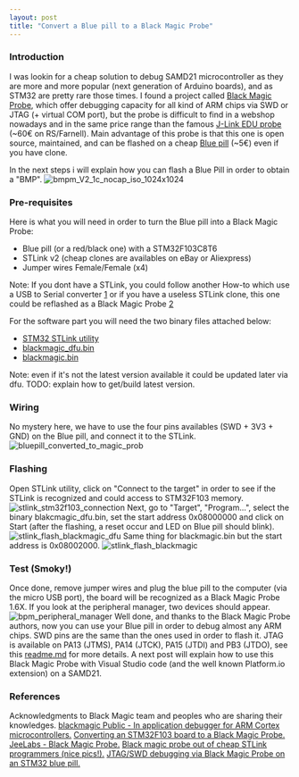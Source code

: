 ```yaml
---
layout: post
title: "Convert a Blue pill to a Black Magic Probe"
---
```


### Introduction 
I was lookin for a cheap solution to debug SAMD21 microcontroller as they are more and more popular (next generation of Arduino boards), and as STM32 are pretty rare those times.
I found a project called [Black Magic Probe](https://github.com/blackmagic-debug/blackmagic), which offer debugging capacity for all kind of ARM chips via SWD or JTAG (+ virtual COM port), but the probe is difficult to find in a webshop nowadays and in the same price range than the famous [J-Link EDU probe](https://www.segger.com/products/debug-probes/j-link/models/j-link-edu/) (~60€ on RS/Farnell). Main advantage of this probe is that this one is open source, maintained, and can be flashed on a cheap [Blue pill](https://www.ebay.com/itm/203775479156?hash=item2f71f70d74:g:BMcAAOSwDsVhzWZT) (~5€) even if you have clone.</p>
In the next steps i will explain how you can flash a Blue Pill in order to obtain a "BMP".
![bmpm_V2_1c_nocap_iso_1024x1024](../../../uploads/bmpm_V2_1c_nocap_iso_1024x1024.jpg)

### Pre-requisites
Here is what you will need in order to turn the Blue pill into a Black Magic Probe:
- Blue pill (or a red/black one) with a STM32F103C8T6
- STLink v2 (cheap clones are availables on eBay or Aliexpress)
- Jumper wires Female/Female (x4)

Note: If you dont have a STLink, you could follow another How-to which use a USB to Serial converter [1](https://paramaggarwal.medium.com/converting-an-stm32f103-board-to-a-black-magic-probe-c013cf2cc38c#.btn6lnwqe) or if you have a useless STLink clone, this one could be reflashed as a Black Magic Probe [2](http://blog.linuxbits.io/2016/02/15/cheap-chinese-st-link-v-2-programmer-converted-to-black-magic-probe-debugger/)

For the software part you will need the two binary files attached below:
- [STM32 STLink utility](http://remidebord.fr/blog/uploads/STM32_ST-LINK_Utility_v3.6.0.exe)
- [blackmagic_dfu.bin](http://remidebord.fr/blog/uploads/blackmagic_dfu.bin)
- [blackmagic.bin](http://remidebord.fr/blog/uploads/blackmagic.bin)

Note: even if it's not the latest version available it could be updated later via dfu.
TODO: explain how to get/build latest version.

### Wiring
No mystery here, we have to use the four pins availables (SWD + 3V3 + GND) on the Blue pill, and connect it to the STLink.
![bluepill_converted_to_magic_prob](../../../uploads/bluepill_converted_to_magic_probe.jpg)

### Flashing
Open STLink utility, click on "Connect to the target" in order to see if the STLink is recognized and could access to STM32F103 memory.
![stlink_stm32f103_connection](../../../uploads/stlink_stm32f103_connection.png)
Next, go to "Target", "Program...", select the binary blakcmagic_dfu.bin, set the start address 0x08000000 and click on Start (after the flashing, a reset occur and LED on Blue pill should blink).
![stlink_flash_blackmagic_dfu](../../../uploads/stlink_flash_blackmagic_dfu.png)
Same thing for blackmagic.bin but the start address is 0x08002000.
![stlink_flash_blackmagic](../../../uploads/stlink_flash_blackmagic.png)

### Test (Smoky!)
Once done, remove jumper wires and plug the blue pill to the computer (via the micro USB port), the board will be recognized as a Black Magic Probe 1.6X.
If you look at the peripheral manager, two devices should appear.
![bpm_peripheral_manager](../../../uploads/bpm_peripheral_manager.png)
Well done, and thanks to the Black Magic Probe authors, now you can use your Blue pill in order to debug almost any ARM chips. SWD pins are the same than the ones used in order to flash it. JTAG is available on PA13 (JTMS), PA14 (JTCK), PA15 (JTDI) and PB3 (JTDO), see this [readme.md](https://github.com/blackmagic-debug/blackmagic/blob/master/src/platforms/swlink/README.md) for more details.
A next post will explain how to use this Black Magic Probe with Visual Studio code (and the well known Platform.io extension) on a SAMD21.

### References
Acknowledgments to Black Magic team and peoples who are sharing their knowledges.
[blackmagic Public - In application debugger for ARM Cortex microcontrollers.](https://github.com/blackmagic-debug/blackmagic)
[Converting an STM32F103 board to a Black Magic Probe.](https://paramaggarwal.medium.com/converting-an-stm32f103-board-to-a-black-magic-probe-c013cf2cc38c#.btn6lnwqe)
[JeeLabs - Black Magic Probe.](https://jeelabs.org/202x/bmp/)
[Black magic probe out of cheap STLink programmers (nice pics!).](https://ciesie.com/post/black_magic_probe_stlink/)
[JTAG/SWD debugging via Black Magic Probe on an STM32 blue pill.](https://satoshinm.github.io/blog/171223_jtagswdpillblink_jtagswd_debugging_via_black_magic_probe_on_an_stm32_blue_pill_and_blinking_a_led_using_stm32cubemx_libopencm3_and_bare_metal_c.html)
